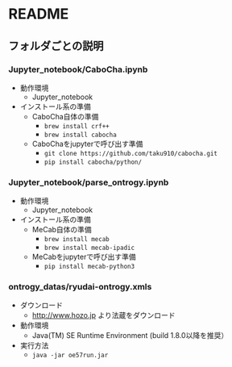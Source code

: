 # README
## フォルダごとの説明
### Jupyter_notebook/CaboCha.ipynb
- 動作環境
    - Jupyter_notebook
- インストール系の準備
    - CaboCha自体の準備
        - `brew install crf++`
        - `brew install cabocha`
    - CaboChaをjupyterで呼び出す準備
        - `git clone https://github.com/taku910/cabocha.git`
        - `pip install cabocha/python/`

### Jupyter_notebook/parse_ontrogy.ipynb
- 動作環境
    - Jupyter_notebook
- インストール系の準備
    - MeCab自体の準備
        - `brew install mecab`
        - `brew install mecab-ipadic`
    - MeCabをjupyterで呼び出す準備
        - `pip install mecab-python3`

### ontrogy_datas/ryudai-ontrogy.xmls
- ダウンロード
    - http://www.hozo.jp より法蔵をダウンロード
- 動作環境
    - Java(TM) SE Runtime Environment (build 1.8.0以降を推奨）
- 実行方法
    - `java -jar oe57run.jar`
